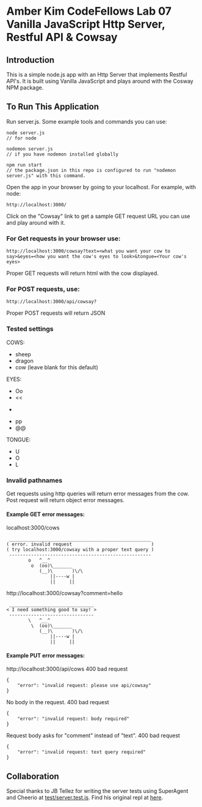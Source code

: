 # Amber Kim CodeFellows Lab 07 Vanilla JavaScript Http Server, Restful API & Cowsay

## Introduction
This is a simple node.js app with an Http Server that implements Restful API's. It is built using Vanilla JavaScript and plays around with the Cosway NPM package.

## To Run This Application
Run server.js. Some example tools and commands you can use:
```
node server.js
// for node

nodemon server.js
// if you have nodemon installed globally

npm run start
// the package.json in this repo is configured to run "nodemon server.js" with this command.
```

Open the app in your browser by going to your localhost. For example, with node:
```
http://localhost:3000/
```

Click on the "Cowsay" link to get a sample GET request URL you can use and play around with it.

### For Get requests in your browser use:
```
http://localhost:3000/cowsay?text=<what you want your cow to say>&eyes=<how you want the cow's eyes to look>&tongue=<Your cow's eyes>
```
Proper GET requests will return html with the cow displayed.


### For POST requests, use:
```
http://localhost:3000/api/cowsay?
```
Proper POST requests will return JSON

### Tested settings
COWS:
* sheep
* dragon
* cow (leave blank for this default)

EYES:
* Oo
* <<
* >>
* pp
* @@

TONGUE:
* U
* O
* L

### Invalid pathnames
Get requests using http queries will return error messages from the cow. Post request will return object error messages.

#### Example GET error messages:
localhost:3000/cows
```
 ____________________________________________________
( error. invalid request                             )
( try localhost:3000/cowsay with a proper text query )
 ----------------------------------------------------
        o   ^__^
         o  (oo)\_______
            (__)\       )\/\
                ||----w |
                ||     ||
```

http://localhost:3000/cowsay?comment=hello
```
 _______________________________
< I need something good to say! >
 -------------------------------
        \   ^__^
         \  (oo)\_______
            (__)\       )\/\
                ||----w |
                ||     ||
```

#### Example PUT error messages:
http://localhost:3000/api/cows
400 bad request
```
{
    "error": "invalid request: please use api/cowsay"
}
```

No body in the request. 400 bad request
```
{
    "error": "invalid request: body required"
}
```

Request body asks for "comment" instead of "text". 400 bad request
```
{
    "error": "invalid request: text query required"
}
```

## Collaboration
Special thanks to JB Tellez for writing the server tests using SuperAgent and Cheerio at [test/server.test.js](https://github.com/JB-Tellez). Find his original repl at [here](https://repl.it/@JonathynTellez/Vanilla-HTTP-Tests).